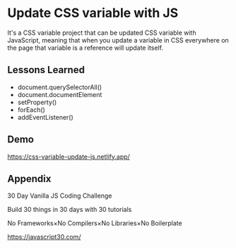 # Update CSS variable with JS

It's a CSS variable project that can be updated CSS variable with JavaScript, meaning that when you update a variable in CSS everywhere on the page that variable is a reference will update itself.

## Lessons Learned

- document.querySelectorAll()
- document.documentElement
- setProperty()
- forEach()
- addEventListener()

## Demo

https://css-variable-update-js.netlify.app/

## Appendix

30 Day Vanilla JS Coding Challenge

Build 30 things in 30 days with 30 tutorials

No Frameworks×No Compilers×No Libraries×No Boilerplate

https://javascript30.com/
